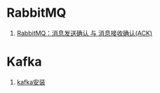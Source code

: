 # RabbitMQ

1. [RabbitMQ：消息发送确认 与 消息接收确认(ACK)](https://www.jianshu.com/p/2c5eebfd0e95)

# Kafka

1. [kafka安装](https://blog.csdn.net/u010283894/article/details/77106159)

